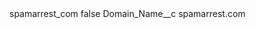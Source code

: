 <?xml version="1.0" encoding="UTF-8"?>
<CustomMetadata xmlns="http://soap.sforce.com/2006/04/metadata" xmlns:xsi="http://www.w3.org/2001/XMLSchema-instance" xmlns:xsd="http://www.w3.org/2001/XMLSchema">
    <label>spamarrest_com</label>
    <protected>false</protected>
    <values>
        <field>Domain_Name__c</field>
        <value xsi:type="xsd:string">spamarrest.com</value>
    </values>
</CustomMetadata>
